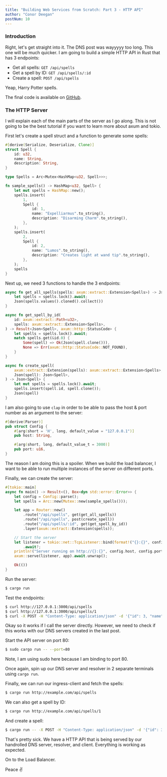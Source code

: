 ```yaml
---
title: "Building Web Services from Scratch: Part 3 - HTTP API"
author: "Conor Deegan"
postNum: 10
---
```


### Introduction

Right, let's get straight into it. The DNS post was wayyyyy too long. This one will be much quicker. I am going to build a simple HTTP API in Rust that has 3 endpoints:

- Get all spells: `GET /api/spells`
- Get a spell by ID: `GET /api/spells/:id`
- Create a spell: `POST /api/spells`

Yeap, Harry Potter spells.

The final code is available on [GitHub](https://github.com/conor-deegan/web-services).

### The HTTP Server

I will explain each of the main parts of the server as I go along. This is not going to be the best tutorial if you want to learn more about axum and tokio.

First let's create a spell struct and a function to generate some spells:

```rust
#[derive(Serialize, Deserialize, Clone)]
struct Spell {
    id: u32,
    name: String,
    description: String,
}

type Spells = Arc<Mutex<HashMap<u32, Spell>>>;

fn sample_spells() -> HashMap<u32, Spell> {
    let mut spells = HashMap::new();
    spells.insert(
        1,
        Spell {
            id: 1,
            name: "Expelliarmus".to_string(),
            description: "Disarming Charm".to_string(),
        },
    );
    spells.insert(
        2,
        Spell {
            id: 2,
            name: "Lumos".to_string(),
            description: "Creates light at wand tip".to_string(),
        },
    );
    spells
}
```

Next up, we need 3 functions to handle the 3 endpoints:

```rust
async fn get_all_spells(spells: axum::extract::Extension<Spells>) -> Json<Vec<Spell>> {
    let spells = spells.lock().await;
    Json(spells.values().cloned().collect())
}

async fn get_spell_by_id(
    id: axum::extract::Path<u32>,
    spells: axum::extract::Extension<Spells>,
) -> Result<Json<Spell>, axum::http::StatusCode> {
    let spells = spells.lock().await;
    match spells.get(&id.0) {
        Some(spell) => Ok(Json(spell.clone())),
        None => Err(axum::http::StatusCode::NOT_FOUND),
    }
}

async fn create_spell(
    axum::extract::Extension(spells): axum::extract::Extension<Spells>,
    Json(spell): Json<Spell>,
) -> Json<Spell> {
    let mut spells = spells.lock().await;
    spells.insert(spell.id, spell.clone());
    Json(spell)
}
```

I am also going to use `clap` in order to be able to pass the host & port number as an argument to the server:

```rust
#[derive(Parser)]
pub struct Config {
    #[arg(short = 'H', long, default_value = "127.0.0.1")]
    pub host: String,

    #[arg(short, long, default_value_t = 3000)]
    pub port: u16,
}
```

The reason I am doing this is a spoiler. When we build the load balancer, I want to be able to run multiple instances of the server on different ports.

Finally, we can create the server:

```rust
#[tokio::main]
async fn main() -> Result<(), Box<dyn std::error::Error>> {
    let config = Config::parse();
    let spells = Arc::new(Mutex::new(sample_spells()));

    let app = Router::new()
        .route("/api/spells", get(get_all_spells))
        .route("/api/spells", post(create_spell))
        .route("/api/spells/:id", get(get_spell_by_id))
        .layer(axum::extract::Extension(spells));

    // Start the server
    let listener = tokio::net::TcpListener::bind(format!("{}:{}", config.host, config.port))
        .await?;
    println!("Server running on http://{}:{}", config.host, config.port);
    axum::serve(listener, app).await.unwrap();

    Ok(())
}
```
Run the server:

```bash
$ cargo run
```

Test the endpoints:

```bash
$ curl http://127.0.0.1:3000/api/spells
$ curl http://127.0.0.1:3000/api/spells/1
$ curl -X POST -H "Content-Type: application/json" -d '{"id": 3, "name": "Alohomora", "description": "Unlocking Charm"}' http://127.0.0.1:3000/api/spells
```

Okay so it works if I call the server directly. However, we need to check if this works with our DNS servers created in the last post.

Start the API server on port 80:

```bash
$ sudo cargo run -- --port=80
```

Note, I am using sudo here because I am binding to port 80.

Once again, spin up our DNS server and resolver in 2 separate terminals using `cargo run`.

Finally, we can run our ingress-client and fetch the spells:

```bash
$ cargo run http://example.com/api/spells
```

We can also get a spell by ID:

```bash
$ cargo run http://example.com/api/spells/1
```

And create a spell:

```bash
$ cargo run -- -X POST -H "Content-Type: application/json" -d '{"id": 3, "name": "Alohomora", "description": "Unlocking Charm"}' http://example.com/api/spells
```

That's pretty sick. We have a HTTP API that is being served by our handrolled DNS server, resolver, and client. Everything is working as expected.

On to the Load Balancer.

Peace ✌️
